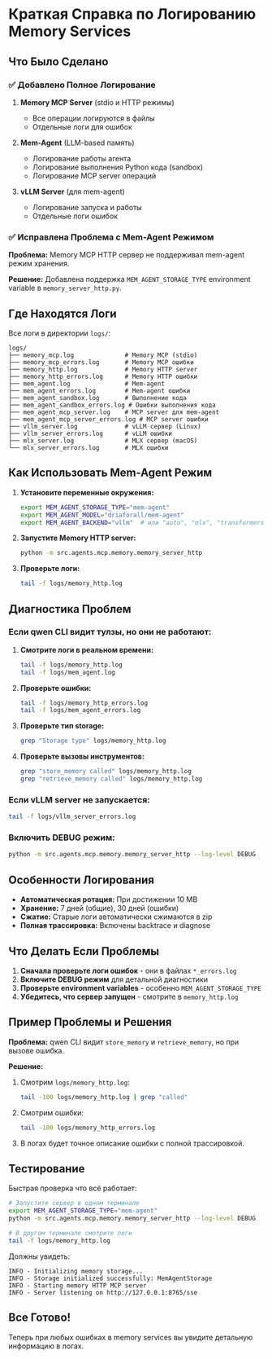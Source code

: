# Краткая Справка по Логированию Memory Services

## Что Было Сделано

### ✅ Добавлено Полное Логирование

1. **Memory MCP Server** (stdio и HTTP режимы)
   - Все операции логируются в файлы
   - Отдельные логи для ошибок
   
2. **Mem-Agent** (LLM-based память)
   - Логирование работы агента
   - Логирование выполнения Python кода (sandbox)
   - Логирование MCP server операций

3. **vLLM Server** (для mem-agent)
   - Логирование запуска и работы
   - Отдельные логи ошибок

### ✅ Исправлена Проблема с Mem-Agent Режимом

**Проблема:** Memory MCP HTTP сервер не поддерживал mem-agent режим хранения.

**Решение:** Добавлена поддержка `MEM_AGENT_STORAGE_TYPE` environment variable в `memory_server_http.py`.

## Где Находятся Логи

Все логи в директории `logs/`:

```
logs/
├── memory_mcp.log              # Memory MCP (stdio)
├── memory_mcp_errors.log       # Memory MCP ошибки
├── memory_http.log             # Memory HTTP server
├── memory_http_errors.log      # Memory HTTP ошибки
├── mem_agent.log               # Mem-agent
├── mem_agent_errors.log        # Mem-agent ошибки
├── mem_agent_sandbox.log       # Выполнение кода
├── mem_agent_sandbox_errors.log # Ошибки выполнения кода
├── mem_agent_mcp_server.log    # MCP server для mem-agent
├── mem_agent_mcp_server_errors.log # MCP server ошибки
├── vllm_server.log             # vLLM сервер (Linux)
├── vllm_server_errors.log      # vLLM ошибки
├── mlx_server.log              # MLX сервер (macOS)
└── mlx_server_errors.log       # MLX ошибки
```

## Как Использовать Mem-Agent Режим

1. **Установите переменные окружения:**
   ```bash
   export MEM_AGENT_STORAGE_TYPE="mem-agent"
   export MEM_AGENT_MODEL="driaforall/mem-agent"
   export MEM_AGENT_BACKEND="vllm"  # или "auto", "mlx", "transformers"
   ```

2. **Запустите Memory HTTP server:**
   ```bash
   python -m src.agents.mcp.memory.memory_server_http
   ```

3. **Проверьте логи:**
   ```bash
   tail -f logs/memory_http.log
   ```

## Диагностика Проблем

### Если qwen CLI видит тулзы, но они не работают:

1. **Смотрите логи в реальном времени:**
   ```bash
   tail -f logs/memory_http.log
   tail -f logs/mem_agent.log
   ```

2. **Проверьте ошибки:**
   ```bash
   tail -f logs/memory_http_errors.log
   tail -f logs/mem_agent_errors.log
   ```

3. **Проверьте тип storage:**
   ```bash
   grep "Storage type" logs/memory_http.log
   ```

4. **Проверьте вызовы инструментов:**
   ```bash
   grep "store_memory called" logs/memory_http.log
   grep "retrieve_memory called" logs/memory_http.log
   ```

### Если vLLM server не запускается:

```bash
tail -f logs/vllm_server_errors.log
```

### Включить DEBUG режим:

```bash
python -m src.agents.mcp.memory.memory_server_http --log-level DEBUG
```

## Особенности Логирования

- **Автоматическая ротация:** При достижении 10 MB
- **Хранение:** 7 дней (общие), 30 дней (ошибки)
- **Сжатие:** Старые логи автоматически сжимаются в zip
- **Полная трассировка:** Включены backtrace и diagnose

## Что Делать Если Проблемы

1. **Сначала проверьте логи ошибок** - они в файлах `*_errors.log`
2. **Включите DEBUG режим** для детальной диагностики
3. **Проверьте environment variables** - особенно `MEM_AGENT_STORAGE_TYPE`
4. **Убедитесь, что сервер запущен** - смотрите в `memory_http.log`

## Пример Проблемы и Решения

**Проблема:** qwen CLI видит `store_memory` и `retrieve_memory`, но при вызове ошибка.

**Решение:**
1. Смотрим `logs/memory_http.log`:
   ```bash
   tail -100 logs/memory_http.log | grep "called"
   ```
   
2. Смотрим ошибки:
   ```bash
   tail -100 logs/memory_http_errors.log
   ```

3. В логах будет точное описание ошибки с полной трассировкой.

## Тестирование

Быстрая проверка что всё работает:

```bash
# Запустите сервер в одном терминале
export MEM_AGENT_STORAGE_TYPE="mem-agent"
python -m src.agents.mcp.memory.memory_server_http --log-level DEBUG

# В другом терминале смотрите логи
tail -f logs/memory_http.log
```

Должны увидеть:
```
INFO - Initializing memory storage...
INFO - Storage initialized successfully: MemAgentStorage
INFO - Starting memory HTTP MCP server
INFO - Server listening on http://127.0.0.1:8765/sse
```

## Все Готово! 

Теперь при любых ошибках в memory services вы увидите детальную информацию в логах.
